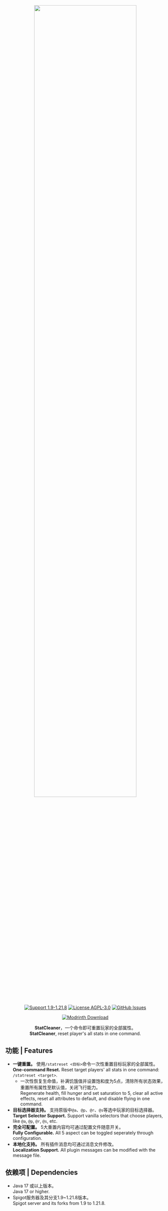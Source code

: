 <div align="center">
  <img src="https://repository-images.githubusercontent.com/917029326/b55757a1-a971-49e5-a873-645ab1c9ce1a" width="80%">
<br><br>
 
[![Support 1.9-1.21.8](https://img.shields.io/badge/Support_Version-1.9--1.21.8-blue?style=for-the-badge)](#)
[![License AGPL-3.0](https://img.shields.io/github/license/MOC-Tournament/StatCleaner?style=for-the-badge)](https://github.com/MOC-Tournament/StatCleaner/blob/master/LICENSE)
[![GitHub Issues](https://img.shields.io/github/issues/MOC-Tournament/StatCleaner?style=for-the-badge)](https://github.com/MOC-Tournament/StatCleaner/issues)

[![Modrinth Download](https://img.shields.io/modrinth/dt/YIxURHKO?style=for-the-badge&label=Modrinth%20Download&color=1bd96a)](https://modrinth.com/plugin/statcleaner)

**StatCleaner**，一个命令即可重置玩家的全部属性。   
**StatCleaner**, reset player's all stats in one command. 
</div>

## 功能 | Features
* **一键重置。** 使用`/statreset <目标>`命令一次性重置目标玩家的全部属性。<br>**One-command Reset.** Reset target players' all stats in one command: `/statreset <target>`.
  * 一次性恢复生命值，补满饥饿值并设置饱和度为5点，清除所有状态效果，重置所有属性至默认值，关闭飞行能力。<br>Regenerate health, fill hunger and set saturation to 5, clear all active effects, reset all attributes to default, and disable flying in one command. 
* **目标选择器支持。** 支持原版中`@a`、`@p`、`@r`、`@s`等选中玩家的目标选择器。<br>**Target Selector Support.** Support vanilla selectors that choose players, like `@a`, `@p`, `@r`, `@s`, etc.
* **完全可配置。** 5大重置内容均可通过配置文件随意开关。<br>**Fully Configurable.** All 5 aspect can be toggled seperately through configuration.
* **本地化支持。** 所有插件消息均可通过消息文件修改。<br>**Localization Support.** All plugin messages can be modified with the message file.

## 依赖项 | Dependencies
- Java 17 或以上版本。<br>Java 17 or higher.
- Spigot服务器及其分支1.9~1.21.8版本。<br>Spigot server and its forks from 1.9 to 1.21.8. 
